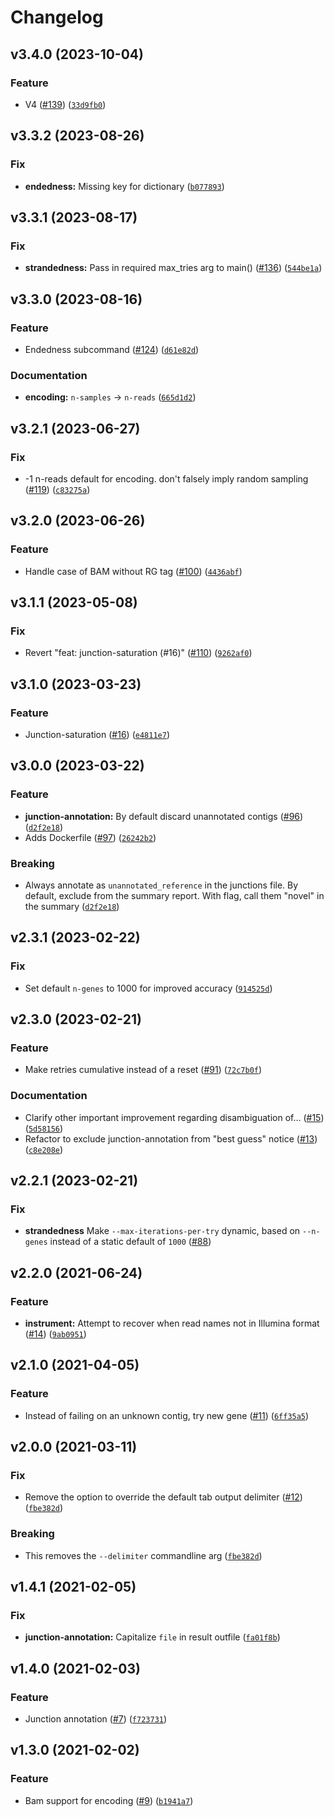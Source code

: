 # Changelog

<!--next-version-placeholder-->

## v3.4.0 (2023-10-04)

### Feature

* V4 ([#139](https://github.com/stjudecloud/ngsderive/issues/139)) ([`33d9fb0`](https://github.com/stjudecloud/ngsderive/commit/33d9fb0b0e51cb08ad1b1dde4d6339ee6969815a))

## v3.3.2 (2023-08-26)

### Fix

* **endedness:** Missing key for dictionary ([`b077893`](https://github.com/stjudecloud/ngsderive/commit/b0778931e9240b51f904a56fe9823067189b2c88))

## v3.3.1 (2023-08-17)

### Fix

* **strandedness:** Pass in required max_tries arg to main() ([#136](https://github.com/stjudecloud/ngsderive/issues/136)) ([`544be1a`](https://github.com/stjudecloud/ngsderive/commit/544be1ab85bcbede256b3f6b74fb80002a3de459))

## v3.3.0 (2023-08-16)

### Feature

* Endedness subcommand ([#124](https://github.com/stjudecloud/ngsderive/issues/124)) ([`d61e82d`](https://github.com/stjudecloud/ngsderive/commit/d61e82dd53272929dca2e825d172aff2bb97bacc))

### Documentation

* **encoding:** `n-samples` -> `n-reads` ([`665d1d2`](https://github.com/stjudecloud/ngsderive/commit/665d1d2dac56a09bed4101a52ce2f3cddeecd738))

## v3.2.1 (2023-06-27)
### Fix
* -1 n-reads default for encoding. don't falsely imply random sampling ([#119](https://github.com/stjudecloud/ngsderive/issues/119)) ([`c83275a`](https://github.com/stjudecloud/ngsderive/commit/c83275a018703c57f0ce8c90cf4b94fbd658e300))

## v3.2.0 (2023-06-26)
### Feature
* Handle case of BAM without RG tag ([#100](https://github.com/stjudecloud/ngsderive/issues/100)) ([`4436abf`](https://github.com/stjudecloud/ngsderive/commit/4436abf70540a33b1825deba3c8b0b499b93bbc5))

## v3.1.1 (2023-05-08)
### Fix
* Revert "feat: junction-saturation (#16)" ([#110](https://github.com/stjudecloud/ngsderive/issues/110)) ([`9262af0`](https://github.com/stjudecloud/ngsderive/commit/9262af0d8290e3f1ae70ba47b58fbea9b9c15d35))

## v3.1.0 (2023-03-23)
### Feature
* Junction-saturation ([#16](https://github.com/stjudecloud/ngsderive/issues/16)) ([`e4811e7`](https://github.com/stjudecloud/ngsderive/commit/e4811e73e2164dd8f6150d6f3ae2f0f6a8af2f99))

## v3.0.0 (2023-03-22)
### Feature
* **junction-annotation:** By default discard unannotated contigs ([#96](https://github.com/stjudecloud/ngsderive/issues/96)) ([`d2f2e18`](https://github.com/stjudecloud/ngsderive/commit/d2f2e18338656da53e2d6d8c74f2a48850a1f125))
* Adds Dockerfile ([#97](https://github.com/stjudecloud/ngsderive/issues/97)) ([`26242b2`](https://github.com/stjudecloud/ngsderive/commit/26242b27fe2d73e2413f872a61496cffca3922f2))

### Breaking
* Always annotate as `unannotated_reference` in the junctions file. By default, exclude from the summary report. With flag, call them "novel" in the summary ([`d2f2e18`](https://github.com/stjudecloud/ngsderive/commit/d2f2e18338656da53e2d6d8c74f2a48850a1f125))

## v2.3.1 (2023-02-22)
### Fix
* Set default `n-genes` to 1000 for improved accuracy ([`914525d`](https://github.com/stjudecloud/ngsderive/commit/914525da2449ad6588c1518287a9b73cc91cf9d4))

## v2.3.0 (2023-02-21)
### Feature
* Make retries cumulative instead of a reset ([#91](https://github.com/stjudecloud/ngsderive/issues/91)) ([`72c7b0f`](https://github.com/stjudecloud/ngsderive/commit/72c7b0fca9c72b4caafb307451ff3b1c08c671bc))

### Documentation
* Clarify other important improvement regarding disambiguation of… ([#15](https://github.com/stjudecloud/ngsderive/issues/15)) ([`5d58156`](https://github.com/stjudecloud/ngsderive/commit/5d58156f79ddf57f8d0518bc45745e923d8f4c04))
* Refactor to exclude junction-annotation from "best guess" notice ([#13](https://github.com/stjudecloud/ngsderive/issues/13)) ([`c8e208e`](https://github.com/stjudecloud/ngsderive/commit/c8e208e2edf4c8d81fb5cddc322b38a5acc57a44))

## v2.2.1 (2023-02-21)
### Fix
* **strandedness** Make `--max-iterations-per-try` dynamic, based on `--n-genes` instead of a static default of `1000` ([#88](https://github.com/stjudecloud/ngsderive/pull/88))

## v2.2.0 (2021-06-24)
### Feature
* **instrument:** Attempt to recover when read names not in Illumina format ([#14](https://github.com/stjudecloud/ngsderive/issues/14)) ([`9ab0951`](https://github.com/stjudecloud/ngsderive/commit/9ab0951a04bdcffdd12f2291ec25c46d74d666d1))

## v2.1.0 (2021-04-05)
### Feature
* Instead of failing on an unknown contig, try new gene ([#11](https://github.com/stjudecloud/ngsderive/issues/11)) ([`6ff35a5`](https://github.com/stjudecloud/ngsderive/commit/6ff35a5c033c5d16145562cb85a2177c65ddd478))

## v2.0.0 (2021-03-11)
### Fix
* Remove the option to override the default tab output delimiter ([#12](https://github.com/stjudecloud/ngsderive/issues/12)) ([`fbe382d`](https://github.com/stjudecloud/ngsderive/commit/fbe382d67e22f3cc585a86da21b788d7e79f76a3))

### Breaking
* This removes the `--delimiter` commandline arg ([`fbe382d`](https://github.com/stjudecloud/ngsderive/commit/fbe382d67e22f3cc585a86da21b788d7e79f76a3))

## v1.4.1 (2021-02-05)
### Fix
* **junction-annotation:** Capitalize `file` in result outfile ([`fa01f8b`](https://github.com/stjudecloud/ngsderive/commit/fa01f8ba8312ad396bd6161e4d6ae81bbf1388b5))

## v1.4.0 (2021-02-03)
### Feature
* Junction annotation ([#7](https://github.com/stjudecloud/ngsderive/issues/7)) ([`f723731`](https://github.com/stjudecloud/ngsderive/commit/f723731343a3ab328643fa2d57391c91ef6efd43))

## v1.3.0 (2021-02-02)
### Feature
* Bam support for encoding ([#9](https://github.com/stjudecloud/ngsderive/issues/9)) ([`b1941a7`](https://github.com/stjudecloud/ngsderive/commit/b1941a74b36ab6b578e91273bc9ca41743dfaefa))
